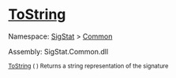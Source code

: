# [ToString](./Signature-100663445.md)

Namespace: [SigStat]() > [Common](./../README.md)

Assembly: SigStat.Common.dll

<sub>[ToString](./Signature-100663445.md) (  )         Returns a string representation of the signature</sub>

